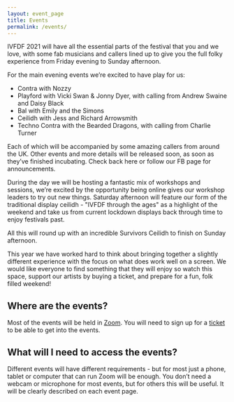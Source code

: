 ```yaml
---
layout: event_page
title: Events
permalink: /events/
---
```

IVFDF 2021 will have all the essential parts of the festival that you and we love, with some fab musicians and callers lined up to give you the full folky experience from Friday evening to Sunday afternoon.

For the main evening events we’re excited to have play for us:
* Contra with Nozzy
* Playford with Vicki Swan & Jonny Dyer, with calling from Andrew Swaine and Daisy Black
* Bal with Emily and the Simons
* Ceilidh with Jess and Richard Arrowsmith
* Techno Contra with the Bearded Dragons, with calling from Charlie Turner

Each of which will be accompanied by some amazing callers from around the UK.
Other events and more details will be released soon, as soon as they’ve finished incubating. Check back here or follow our FB page for announcements.

During the day we will be hosting a fantastic mix of workshops and sessions, we’re excited by the opportunity being online gives our workshop leaders to try out new things.
Saturday afternoon will feature our form of the traditional display ceilidh - "IVFDF through the ages" as a highlight of the weekend and take us from current lockdown displays back through time to enjoy festivals past.

All this will round up with an incredible Survivors Ceilidh to finish on Sunday afternoon.

This year we have worked hard to think about bringing together a slightly different experience with the focus on what does work well on a screen. We would like everyone to find something that they will enjoy so watch this space, support our artists by buying a ticket, and prepare for a fun, folk filled weekend!

## Where are the events?
Most of the events will be held in [Zoom](community.md).
You will need to sign up for a [ticket](tickets.md) to be able to get into the events.

## What will I need to access the events?
Different events will have different requirements - but for most just a phone, tablet or computer that can run Zoom will be enough.
You don’t need a webcam or microphone for most events, but for others this will be useful. It will be clearly described on each event page.
